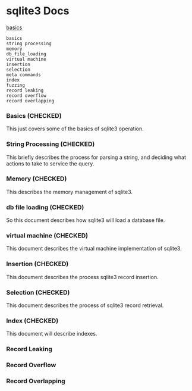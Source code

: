 # sqlite3 Docs

[basics](basic_post.md)

```
basics
string processing
memory
db_file_loading
virtual machine
insertion
selection
meta commands
index
fuzzing
record leaking
record overflow
record overlapping
```

### Basics (CHECKED)

This just covers some of the basics of sqlite3 operation.

### String Processing (CHECKED)

This briefly describes the process for parsing a string, and deciding what actions to take to service the query.

### Memory (CHECKED)

This describes the memory management of sqlite3.

### db file loading (CHECKED)

So this document describes how sqlite3 will load a database file.

### virtual machine (CHECKED)

This document describes the virtual machine implementation of sqlite3.

### Insertion (CHECKED)

This document describes the process sqlite3 record insertion.

### Selection (CHECKED)

This document describes the process of sqlite3 record retrieval.

### Index (CHECKED)

This document will describe indexes.

### Record Leaking

### Record Overflow

### Record Overlapping
